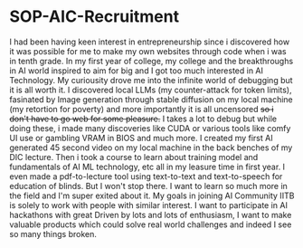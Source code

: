 # SOP-AIC-Recruitment

I had been having keen interest in entrepreneurship since i discovered how it was possible for me to make my own websites through code when i was in tenth grade. In my first year of college, my college and the breakthroughs in AI world inspired to aim for big and I got too much interested in AI Technology. My curiousity drove me into the infinite world of debugging but it is all worth it. I discovered local LLMs (my counter-attack for token limits), fasinated by Image generation through stable diffusion on my local machine (my retortion for poverty) and more importantly it is all uncensored ~~so i don't have to go web for some pleasure.~~ I takes a lot to debug but while doing these, i made many discoveries like CUDA or various tools like comfy UI use or gambling VRAM in BIOS and much more. I created my first AI generated 45 second video on my local machine in the back benches of my DIC lecture. Then i took a course to learn about training model and fundamentals of AI ML technology, etc all in my leasure time in first year. I even made a pdf-to-lecture tool using text-to-text and text-to-speech for education of blinds. But I won't stop there. I want to learn so much more in the field and I'm super exited about it. My goals in joining AI Community IITB is solely to work with people with similar interest. I want to participate in AI hackathons with great Driven by lots and lots of enthusiasm, I want to make valuable products which could solve real world challenges and indeed I see so many things broken. 
